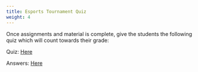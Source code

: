```yaml
---
title: Esports Tournament Quiz
weight: 4
---
```

O﻿nce assignments and material is complete, give the students the following quiz which will count towards their grade:

Q﻿uiz: [Here](https://drive.google.com/file/d/157sfmNUCoXNc6GXaf0lLoaNZoQawJik1/view?usp=sharing)

A﻿nswers: [Here](https://drive.google.com/file/d/1yJ_mZy-1vOTmQvRoRc8fr6z6jvKF2j58/view?usp=sharing)